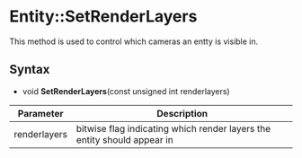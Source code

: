 # Entity::SetRenderLayers

This method is used to control which cameras an entty is visible in.

## Syntax

- void **SetRenderLayers**(const unsigned int renderlayers)

| Parameter | Description |
|---|---|
| renderlayers | bitwise flag indicating which render layers the entity should appear in |
